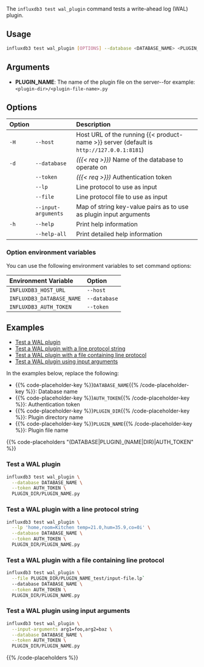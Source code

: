 
The `influxdb3 test wal_plugin` command tests a write-ahead log (WAL) plugin.

## Usage

<!--pytest.mark.skip-->

```bash
influxdb3 test wal_plugin [OPTIONS] --database <DATABASE_NAME> <PLUGIN_NAME>
```

## Arguments

- **PLUGIN_NAME**: The name of the plugin file on the server--for example:
  `<plugin-dir>/<plugin-file-name>.py`

## Options

| Option |                     | Description                                                                              |
| :----- | :------------------ | :--------------------------------------------------------------------------------------- |
| `-H`   | `--host`            | Host URL of the running {{< product-name >}} server (default is `http://127.0.0.1:8181`) |
| `-d`   | `--database`        | _({{< req >}})_ Name of the database to operate on                                       |
|        | `--token`           | _({{< req >}})_ Authentication token                                                     |
|        | `--lp`              | Line protocol to use as input                                                            |
|        | `--file`            | Line protocol file to use as input                                                       |
|        | `--input-arguments` | Map of string key-value pairs as to use as plugin input arguments                        |
| `-h`   | `--help`            | Print help information                                                                   |
|        | `--help-all`        | Print detailed help information                                                          |


### Option environment variables

You can use the following environment variables to set command options:

| Environment Variable      | Option       |
| :------------------------ | :----------- |
| `INFLUXDB3_HOST_URL`      | `--host`     |
| `INFLUXDB3_DATABASE_NAME` | `--database` |
| `INFLUXDB3_AUTH_TOKEN`    | `--token`    |

## Examples

- [Test a WAL plugin](#test-a-wal-plugin)
- [Test a WAL plugin with a line protocol string](#test-a-wal-plugin-with-a-line-protocol-string)
- [Test a WAL plugin with a file containing line protocol](#test-a-wal-plugin-with-a-file-containing-line-protocol)
- [Test a WAL plugin using input arguments](#test-a-wal-plugin-using-input-arguments)

In the examples below, replace the following:

- {{% code-placeholder-key %}}`DATABASE_NAME`{{% /code-placeholder-key %}}:
  Database name
- {{% code-placeholder-key %}}`AUTH_TOKEN`{{% /code-placeholder-key %}}: 
  Authentication token
- {{% code-placeholder-key %}}`PLUGIN_DIR`{{% /code-placeholder-key %}}: 
  Plugin directory name
- {{% code-placeholder-key %}}`PLUGIN_NAME`{{% /code-placeholder-key %}}: 
  Plugin file name

{{% code-placeholders "(DATABASE|PLUGIN)_(NAME|DIR)|AUTH_TOKEN" %}}

### Test a WAL plugin

<!--pytest.mark.skip-->

```bash
influxdb3 test wal_plugin \
  --database DATABASE_NAME \
  --token AUTH_TOKEN \
  PLUGIN_DIR/PLUGIN_NAME.py
```

### Test a WAL plugin with a line protocol string

<!--pytest.mark.skip-->

```bash
influxdb3 test wal_plugin \
  --lp 'home,room=Kitchen temp=21.0,hum=35.9,co=0i' \
  --database DATABASE_NAME \
  --token AUTH_TOKEN \
  PLUGIN_DIR/PLUGIN_NAME.py
```

### Test a WAL plugin with a file containing line protocol

<!--pytest.mark.skip-->

```bash
influxdb3 test wal_plugin \
  --file PLUGIN_DIR/PLUGIN_NAME_test/input-file.lp`
  --database DATABASE_NAME \
  --token AUTH_TOKEN \
  PLUGIN_DIR/PLUGIN_NAME.py
```

### Test a WAL plugin using input arguments

<!--pytest.mark.skip-->

```bash
influxdb3 test wal_plugin \
  --input-arguments arg1=foo,arg2=baz \
  --database DATABASE_NAME \
  --token AUTH_TOKEN \
  PLUGIN_DIR/PLUGIN_NAME.py
```

{{% /code-placeholders %}}
